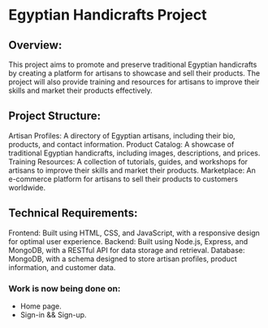 # Egyptian Handicrafts Project

## Overview:
<p>
This project aims to promote and preserve traditional Egyptian handicrafts by creating a platform for artisans to showcase and sell their products.
The project will also provide training and resources for artisans to improve their skills and market their products effectively.
</p>

## Project Structure:
<p>
Artisan Profiles: A directory of Egyptian artisans, including their bio, products, and contact information.
Product Catalog: A showcase of traditional Egyptian handicrafts, including images, descriptions, and prices.
Training Resources: A collection of tutorials, guides, and workshops for artisans to improve their skills and market their products.
Marketplace: An e-commerce platform for artisans to sell their products to customers worldwide.
</p>

## Technical Requirements:
<p>
Frontend: Built using HTML, CSS, and JavaScript, with a responsive design for optimal user experience.
Backend: Built using Node.js, Express, and MongoDB, with a RESTful API for data storage and retrieval.
Database: MongoDB, with a schema designed to store artisan profiles, product information, and customer data.
</p>

### Work is now being done on:
<ul>
  <li> Home page. </li>
  <li> Sign-in && Sign-up. </li>
</ul>
